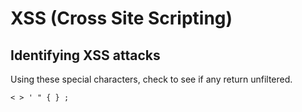 # XSS (Cross Site Scripting)  

## Identifying XSS attacks  

Using these special characters, check to see if any return unfiltered.  

`< > ' " { } ;`  

